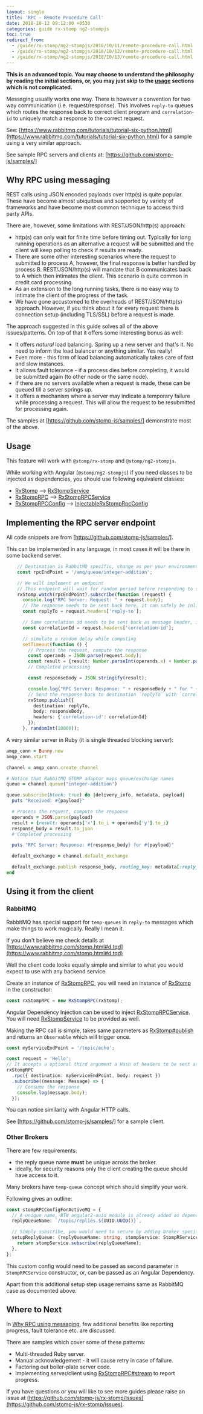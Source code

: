 ```yaml
---
layout: single
title: 'RPC - Remote Procedure Call'
date: 2018-10-12 09:12:00 +0530
categories: guide rx-stomp ng2-stompjs
toc: true
redirect_from:
  - /guide/rx-stomp/ng2-stompjs/2018/10/11/remote-procedure-call.html
  - /guide/rx-stomp/ng2-stompjs/2018/10/12/remote-procedure-call.html
  - /guide/rx-stomp/ng2-stompjs/2018/10/13/remote-procedure-call.html
---
```


**This is an advanced topic.
You may choose to understand the philosophy by reading the initial sections,
or, you may just skip to the [usage](#usage) sections which is not complicated.**

Messaging usually works one way.
There is however a convention for two way communication (i.e. request/response).
This involves `reply-to` queues which routes the response back to correct client program
and `correlation-id` to uniquely match a response to the correct request.

See: [https://www.rabbitmq.com/tutorials/tutorial-six-python.html]
(https://www.rabbitmq.com/tutorials/tutorial-six-python.html)
for a sample using a very similar approach.

See sample RPC servers and clients at:
[https://github.com/stomp-js/samples/]

## Why RPC using messaging

REST calls using JSON encoded payloads over http(s) is quite popular.
These have become almost ubiquitous and supported by variety of frameworks
and have become most common technique to access third party APIs.

There are, however, some limitations with REST/JSON/http(s) approach:

- http(s) can only wait for finite time before timing out.
  Typically for long running operations as an alternative a request will be submitted
  and the client will keep polling to check if results are ready.
- There are some other interesting scenarios where the request to submitted to process A,
  however, the final response is better handled by process B.
  REST/JSON/http(s) will mandate that B communicates back to A which then intimates the client.
  This scenario is quite common in credit card processing.
- As an extension to the long running tasks, there is no easy way to intimate the client of the
  progress of the task.
- We have gone accustomed to the overheads of REST/JSON/http(s) approach.
  However, if you think about it for every request there is connection setup (including TLS/SSL)
  before a request is made.

The approach suggested in this guide solves all of the above issues/patterns.
On top of that it offers some interesting bonus as well:

- It offers _natural_ load balancing. Spring up a new server and that's it.
  No need to inform the load balancer or anything similar. Yes really!
- Even more - this form of load balancing automatically takes care of fast and slow
  instances.
- It allows fault tolerance - if a process dies before completing,
  it would be submitted again (to other node or the same node).
- If there are no servers available when a request is made, these can be queued
  till a server springs up.
- It offers a mechanism where a server may indicate a temporary failure while processing
  a request.
  This will allow the request to be resubmitted for processing again.

The samples at [https://github.com/stomp-js/samples/] demonstrate most of the above.

## Usage

This feature will work with `@stomp/rx-stomp` and `@stomp/ng2-stompjs`.

While working with Angular (`@stomp/ng2-stompjs`) if you need classes to be
injected as dependencies, you should use following equivalent classes:

- [RxStomp] --> [RxStompService]
- [RxStompRPC] --> [RxStompRPCService]
- [RxStompRPCConfig] --> [InjectableRxStompRpcConfig]

## Implementing the RPC server endpoint

All code snippets are from [https://github.com/stomp-js/samples/].

This can be implemented in any language, in most cases it will be there in some backend server.

```typescript
    // Destination is RabbitMQ specific, change as per your environment
    const rpcEndPoint = '/amq/queue/integer-addition';

    // We will implement an endpoint
    // This endpoint will wait for random period before responding to simulate real RPC servers
    rxStomp.watch(rpcEndPoint).subscribe(function (request) {
      console.log("RPC Server: Request: " + request.body);
      // The response needs to be sent back here, it can safely be inlined
      const replyTo = request.headers['reply-to'];

      // Same correlation id needs to be sent back as message header, it can safely be inlined
      const correlationId = request.headers['correlation-id'];

      // simulate a random delay while computing
      setTimeout(function () {
        // Process the request, compute the response
        const operands = JSON.parse(request.body);
        const result = {result: Number.parseInt(operands.x) + Number.parseInt(operands.y)};
        // Completed processing

        const responseBody = JSON.stringify(result);

        console.log("RPC Server: Response: " + responseBody + " for " + request.body);
        // Send the response back to destination `replyTo` with `correlation-id` header
        rxStomp.publish({
          destination: replyTo,
          body: responseBody,
          headers: {'correlation-id': correlationId}
        });
      }, randomInt(10000));
```

A very similar server in Ruby (it is single threaded blocking server):

```ruby
amqp_conn = Bunny.new
amqp_conn.start

channel = amqp_conn.create_channel

# Notice that RabbitMQ STOMP adaptor maps queue/exchange names
queue = channel.queue("integer-addition")

queue.subscribe(block: true) do |delivery_info, metadata, payload|
  puts "Received: #{payload}"

  # Process the request, compute the response
  operands = JSON.parse(payload)
  result = {result: operands['x'].to_i + operands['y'].to_i}
  response_body = result.to_json
  # Completed processing

  puts "RPC Server: Response: #{response_body} for #{payload}"

  default_exchange = channel.default_exchange

  default_exchange.publish response_body, routing_key: metadata[:reply_to], correlation_id: metadata[:correlation_id]
end
```

## Using it from the client

### RabbitMQ

RabbitMQ has special support for `temp-queues` in `reply-to` messages
which make things to work magically. Really I mean it.

If you don't believe me check details at
[https://www.rabbitmq.com/stomp.html#d.tqd](https://www.rabbitmq.com/stomp.html#d.tqd)

Well the client code looks equally simple and similar to what you would expect
to use with any backend service.

Create an instance of [RxStompRPC], you will need an instance of [RxStomp] in the constructor:

```typescript
const rxStompRPC = new RxStompRPC(rxStomp);
```

Angular Dependency Injection can be used to inject [RxStompRPCService].
You will need [RxStompService] to be provided as well.

Making the RPC call is simple, takes same parameters as [RxStomp#publish]
and returns an `Observable` which will trigger once.

```typescript
const myServiceEndPoint = '/topic/echo';

const request = 'Hello';
// It accepts a optional third argument a Hash of headers to be sent as part of the request
rxStompRPC
  .rpc({ destination: myServiceEndPoint, body: request })
  .subscribe((message: Message) => {
    // Consume the response
    console.log(message.body);
  });
```

You can notice similarity with Angular HTTP calls.

See [https://github.com/stomp-js/samples/] for a sample client.

### Other Brokers

There are few requirements:

- the reply queue name **must** be unique across the broker.
- ideally, for security reasons only the client creating the queue should have access to it.

Many brokers have `temp-queue` concept which should simplify your work.

Following gives an outline:

```typescript
const stompRPCConfigForActiveMQ = {
  // A unique name, BTW angular2-uuid module is already added as dependency
  replyQueueName: `/topic/replies.${UUID.UUID()}`,

  // Simply subscribe, you would need to secure by adding broker specific options
  setupReplyQueue: (replyQueueName: string, stompService: StompRService) => {
    return stompService.subscribe(replyQueueName);
  },
};
```

This custom config would need to be passed as second parameter in `StompRPCService`
constructor, or, can be passed as an Angular Dependency.

Apart from this additional setup step usage remains same as RabbitMQ case as documented above.

## Where to Next

In [Why RPC using messaging](#why-rpc-using-messaging), few additional benefits
like reporting progress, fault tolerance etc. are discussed.

There are samples which cover some of these patterns:

- Multi-threaded Ruby server.
- Manual acknowledgement - it will cause retry in case of failure.
- Factoring out boiler-plate server code.
- Implementing server/client using [RxStompRPC#stream] to report progress.

If you have questions or you will like to see more guides please raise an issue at
[https://github.com/stomp-js/rx-stomp/issues](https://github.com/stomp-js/rx-stomp/issues).

[rxstomp]: /api-docs/latest/classes/RxStomp.html
[rxstomp#publish]: /api-docs/latest/classes/RxStomp.html#publish
[rxstompservice]: /api-docs/latest/injectables/RxStompService.html
[rxstomprpc]: /api-docs/latest/classes/RxStompRPC.html
[rxstomprpcservice]: /api-docs/latest/injectables/RxStompRPCService.html
[rxstomprpcconfig]: /api-docs/latest/classes/RxStompRPCConfig.html
[injectablerxstomprpcconfig]: /api-docs/latest/injectables/RxStompRPCService.html
[rxstomprpc#stream]: /api-docs/latest/classes/RxStompRPC.html#stream
[https://github.com/stomp-js/samples/]: https://github.com/stomp-js/samples/
